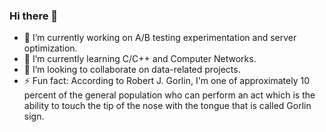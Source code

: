 ### Hi there 👋

- 🔭 I’m currently working on A/B testing experimentation and server optimization.
- 🌱 I’m currently learning C/C++ and Computer Networks.
- 👯 I’m looking to collaborate on data-related projects.
- ⚡ Fun fact: According to Robert J. Gorlin, I'm one of approximately 10 percent of the general population who can perform an act which is the ability to touch the tip of the nose with the tongue that is called Gorlin sign.


<!--
**jimbo-liu/jimbo-liu** is a ✨ _special_ ✨ repository because its `README.md` (this file) appears on your GitHub profile.

Here are some ideas to get you started:

- 🔭 I’m currently working on ...
- 🌱 I’m currently learning ...
- 👯 I’m looking to collaborate on ...
- 🤔 I’m looking for help with ...
- 💬 Ask me about ...
- 📫 How to reach me: ...
- 😄 Pronouns: ...
- ⚡ Fun fact: ...
-->
